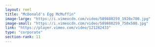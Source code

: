 ```yaml
---
layout: reel
title: "McDonald's Egg McMuffin"
image-large: "https://i.vimeocdn.com/video/589880259_1920x700.jpg"
image-small: "https://i.vimeocdn.com/video/589880259_750x500.jpg"
link: "https://player.vimeo.com/video/121282433"
type: "corporate"
section-rank: 11
---
```


